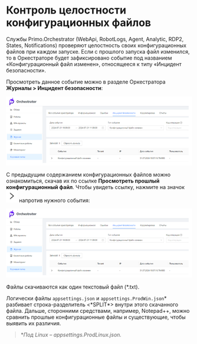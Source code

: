 # Контроль целостности конфигурационных файлов

Службы Primo.Orchestrator (WebApi, RobotLogs, Agent, Analytic, RDP2, States, Notifications) проверяют целостность своих конфигурационных файлов при каждом запуске. 
Если с прошлого запуска файл изменился, то в Оркестраторе будет зафиксировано событие под названием «Конфигурационный файл изменен», 
относящееся к типу «Инцидент безопасности». 

Просмотреть данное событие можно в разделе Оркестратора **Журналы > Инцидент безопасности**:

![](../../orchestrator-new/resources/deploy/config-integrity-1.PNG)

С предыдущим содержанием конфигурационных файлов можно ознакомиться, скачав их по ссылке **Просмотреть прошлый конфигурационный файл**. 
Чтобы увидеть ссылку, нажмите на значок ![](../../orchestrator-new/resources/deploy/config-integrity-3.PNG) напротив нужного события:

![](../../orchestrator-new/resources/deploy/config-integrity-1.PNG)

Файлы скачиваются как один текстовый файл (\*.txt). 

Логически файлы `appsettings.json` и `appsettings.ProdWin.json`\* разбивает строка-разделитель <\*SPLIT\*> внутри этого скачанного файла. 
Дальше, сторонними средствами, например, Notepad++, можно сравнить прошлые конфигурационные файлы и существующие, 
чтобы выявить их различия.

> \**Под Linux – appsettings.ProdLinux.json.*